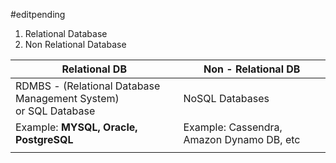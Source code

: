 #editpending 

1. Relational Database
2. Non Relational Database


| Relational DB                                                          | Non - Relational DB                           |
| ---------------------------------------------------------------------- | --------------------------------------------- |
| RDMBS - (Relational Database Management System)<br>or SQL Database<br> | NoSQL Databases                               |
| Example: **MYSQL, Oracle, PostgreSQL**<br>                             | Example: Cassendra, Amazon Dynamo DB, etc<br> |
|                                                                        |                                               |
